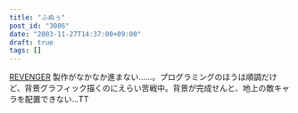 ```yaml
---
title: "ふぬぅ"
post_id: "3086"
date: "2003-11-27T14:37:00+09:00"
draft: true
tags: []
---
```



[REVENGER](/revenger) 製作がなかなか進まない……。プログラミングのほうは順調だけど、背景グラフィック描くのにえらい苦戦中。背景が完成せんと、地上の敵キャラを配置できない…TT
